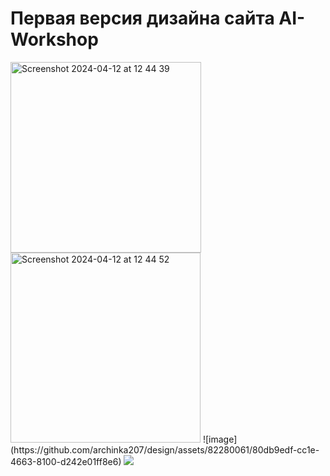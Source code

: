 <h1>Первая версия дизайна сайта AI-Workshop</h1>
<img width="305" alt="Screenshot 2024-04-12 at 12 44 39" src="https://github.com/archinka207/design/assets/82280061/e0927345-0af9-4b6f-b9d9-f81c5a7e9a1b">
<img width="304" alt="Screenshot 2024-04-12 at 12 44 52" src="https://github.com/archinka207/design/assets/82280061/c4055199-8c02-41a9-afbd-9209ef7af1fa">
![image](https://github.com/archinka207/design/assets/82280061/80db9edf-cc1e-4663-8100-d242e01ff8e6)
<img src="https://github.com/archinka207/design/assets/82280061/80db9edf-cc1e-4663-8100-d242e01ff8e6">
